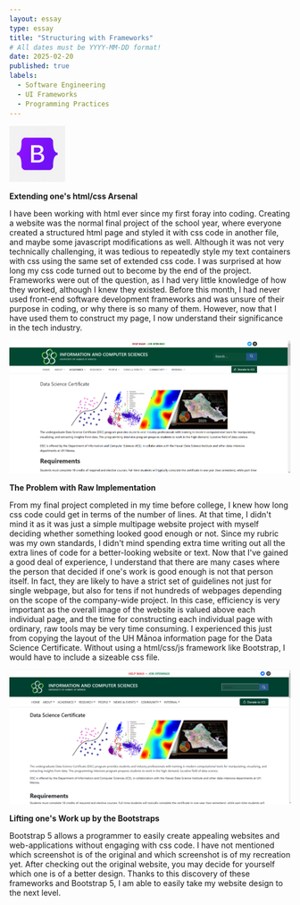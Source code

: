 ```yaml
---
layout: essay
type: essay
title: "Structuring with Frameworks"
# All dates must be YYYY-MM-DD format!
date: 2025-02-20
published: true
labels:
  - Software Engineering
  - UI Frameworks
  - Programming Practices
---
```


<img width="100px" class="rounded float-start pe-4" src="../img/bootstrap.png">

**Extending one's html/css Arsenal**

I have been working with html ever since my first foray into coding. Creating a website was the normal final project of the school year, where everyone created a structured html page and styled it with css code in another file, and maybe some javascript modifications as well. Although it was not very technically challenging, it was tedious to repeatedly style my text containers with css using the same set of extended css code. I was surprised at how long my css code turned out to become by the end of the project. Frameworks were out of the question, as I had very little knowledge of how they worked, although I knew they existed. Before this month, I had never used front-end software development frameworks and was unsure of their purpose in coding, or why there is so many of them. However, now that I have used them to construct my page, I now understand their significance in the tech industry. 

<img width="900px" class="rounded float-start pe-4" src="../img/original.png">

**The Problem with Raw Implementation**

From my final project completed in my time before college, I knew how long css code could get in terms of the number of lines. At that time, I didn't mind it as it was just a simple multipage website project with myself deciding whether something looked good enough or not. Since my rubric was my own standards, I didn't mind spending extra time writing out all the extra lines of code for a better-looking website or text. Now that I've gained a good deal of experience, I understand that there are many cases where the person that decided if one's work is good enough is not that person itself. In fact, they are likely to have a strict set of guidelines not just for single webpage, but also for tens if not hundreds of webpages depending on the scope of the company-wide project. In this case, efficiency is very important as the overall image of the website is valued above each individual page, and the time for constructing each individual page with ordinary, raw tools may be very time consuming. I experienced this just from copying the layout of the UH Mānoa information page for the Data Science Certificate. Without using a html/css/js framework like Bootstrap, I would have to include a sizeable css file.

<img width="900px" class="rounded float-start pe-4" src="../img/mychoice.png">

**Lifting one's Work up by the Bootstraps**

Bootstrap 5 allows a programmer to easily create appealing websites and web-applications without engaging with css code. I have not mentioned which screenshot is of the original and which screenshot is of my recreation yet. After checking out the original website, you may decide for yourself which one is of a better design. Thanks to this discovery of these frameworks and Bootstrap 5, I am able to easily take my website design to the next level.
